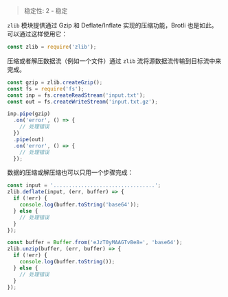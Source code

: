 
<!--introduced_in=v0.10.0-->

> 稳定性: 2 - 稳定

`zlib` 模块提供通过 Gzip 和 Deflate/Inflate 实现的压缩功能，Brotli 也是如此。
可以通过这样使用它：

```js
const zlib = require('zlib');
```

压缩或者解压数据流（例如一个文件）通过 `zlib` 流将源数据流传输到目标流中来完成。

```js
const gzip = zlib.createGzip();
const fs = require('fs');
const inp = fs.createReadStream('input.txt');
const out = fs.createWriteStream('input.txt.gz');

inp.pipe(gzip)
  .on('error', () => {
    // 处理错误
  })
  .pipe(out)
  .on('error', () => {
    // 处理错误
  });
```

数据的压缩或解压缩也可以只用一个步骤完成：

```js
const input = '.................................';
zlib.deflate(input, (err, buffer) => {
  if (!err) {
    console.log(buffer.toString('base64'));
  } else {
    // 处理错误
  }
});

const buffer = Buffer.from('eJzT0yMAAGTvBe8=', 'base64');
zlib.unzip(buffer, (err, buffer) => {
  if (!err) {
    console.log(buffer.toString());
  } else {
    // 处理错误
  }
});
```

